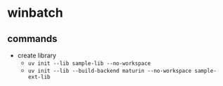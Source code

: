 # winbatch

## commands

* create library
  * `uv init --lib sample-lib --no-workspace`
  * `uv init --lib --build-backend maturin --no-workspace sample-ext-lib`
